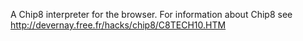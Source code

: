 A Chip8 interpreter for the browser. For information about Chip8 see http://devernay.free.fr/hacks/chip8/C8TECH10.HTM
